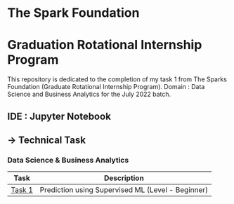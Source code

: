 # The Spark Foundation
# Graduation Rotational Internship Program
This repository is dedicated to the completion of my task 1 from The Sparks Foundation (Graduate Rotational Internship Program). Domain : Data Science and Business Analytics for the July 2022 batch.

## IDE : Jupyter Notebook

## -> Technical Task  
### Data Science & Business Analytics
|Task|Description|
|---|---|
|[Task 1]()|Prediction using Supervised ML (Level - Beginner)|

